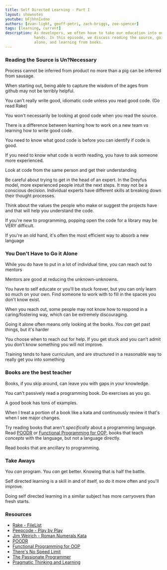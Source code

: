 ```yaml
---
title: Self Directed Learning - Part I
layout: shownotes
youtube: bFjhhnIxdno
authors: [evan-light, geoff-petri, zach-briggs, zee-spencer]
tags: [learning, current]
description: As developers, we often have to take our education into our own
             hands. In this episode, we discuss reading the source, going it
             alone, and learning from books.
---
```


### Reading the Source is Un?Necessary
Process cannot be inferred from product no more than a pig can be inferred from
sausage.

When starting out, being able to capture the wisdom of the ages from github may
not be terribly helpful.

You can't really write good, idiomatic code unless you read good code. (Go read
Rake)

You won't necessarily be looking at good code when you read the source.

There is a difference between learning how to work on a new team vs learning how
to write good code.

You need to know what good code is before you can identify if code is good.

If you need to know what code is worth reading, you have to ask someone more
experienced.

Look at code from the same person and get their understanding

Be careful about trying to get in the head of an expert. In the Dreyfus model,
more experienced people intuit the next steps. It may not be a conscious
decision. Individual experts have different skills at breaking down their
thought processes.

Think about the values the people who make or suggest the projects have and that
will help you understand the code.

If you're new to programming, popping open the code for a library may be VERY
difficult.

If you're an old hand, it's often the most efficient way to absorb a new
language


### You Don't Have to Go it Alone
While you do have to put in a lot of individual time, you can reach out to
mentors

Mentors are good at reducing the unknown-unknowns.

You have to self educate or you'll be stuck forever, but you can only learn so
much on your own. Find someone to work with to fill in the spaces you don't know
exist.

When you reach out, some people may not know how to respond in a
caring/fostering way, which can be extremely discouraging.

Going it alone often means only looking at the books. You *can* get past things,
but it's harder

You choose when to reach out for help. If you get stuck and you can't admit you
don't know something you will not improve.

Training tends to have curriculum, and are structured in a reasonable way to
really get you into something

### Books are the best teacher

Books, if you skip around, can leave you with gaps in your knowledge.

You can't passively read a programming book. Do exercises as you go.

A good book has tons of examples.

When I treat a portion of a book like a kata and continuously review it that's
when I see major changes.

Try reading books that aren't *specifically* about a programming language. Read
[POODR](http://www.poodr.info) or [Functional Programming for OOP](https://leanpub.com/fp-oo), books that teach *concepts* with the
language, but not a language directly.

Read books that are ancillary to programming.


### Take Aways

You *can* program. You *can* get better. Knowing that is half the battle.

Self directed learning is a skill in and of itself, so do it more often and
you'll improve.

Doing self directed learning in a similar subject has more carryovers than fresh
starts.


### Resources

* [Rake - FileList](https://github.com/jimweirich/rake/blob/master/lib/rake/file_list.rb)
* [Peepcode - Play by Play](https://peepcode.com/screencasts/play-by-play)
* [Jim Weirich - Roman Numerals Kata](http://bostonrb.org/presentations/kata-and-analysis)
* [POODR](http://www.poodr.info)
* [Functional Programming for OOP](https://leanpub.com/fp-oo)
* [There's No Speed Limit](http://sivers.org/kimo)
* [The Passionate Programmer](http://pragprog.com/book/cfcar2/the-passionate-programmer)
* [Pragmatic Thinking and Learning](http://pragprog.com/book/ahptl/pragmatic-thinking-and-learning)
